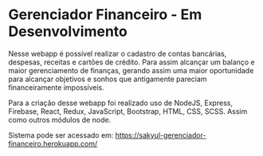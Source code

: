# Gerenciador Financeiro - Em Desenvolvimento
Nesse webapp é possível realizar o cadastro de contas bancárias, despesas, receitas e cartões de crédito. Para assim alcançar um balanço e maior gerenciamento de finanças, gerando assim uma maior oportunidade para alcançar objetivos e sonhos que antigamente pareciam financeiramente impossíveis. 

Para a criação desse webapp foi realizado uso de NodeJS, Express, Firebase, React, Redux, JavaScript, Bootstrap, HTML, CSS, SCSS. Assim como outros módulos de node.

Sistema pode ser acessado em: https://sakyul-gerenciador-financeiro.herokuapp.com/
